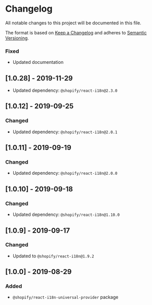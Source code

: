 # Changelog

All notable changes to this project will be documented in this file.

The format is based on [Keep a Changelog](http://keepachangelog.com/en/1.0.0/)
and adheres to [Semantic Versioning](http://semver.org/spec/v2.0.0.html).

<!-- ## [Unreleased] -->

### Fixed

- Updated documentation

## [1.0.28] - 2019-11-29

- Updated dependency: `@shopify/react-i18n@2.3.0`

## [1.0.12] - 2019-09-25

### Changed

- Updated dependency: `@shopify/react-i18n@2.0.1`

## [1.0.11] - 2019-09-19

### Changed

- Updated dependency: `@shopify/react-i18n@2.0.0`

## [1.0.10] - 2019-09-18

### Changed

- Updated dependency: `@shopify/react-i18n@1.10.0`

## [1.0.9] - 2019-09-17

### Changed

- Updated to `@shopify/react-i18n@1.9.2`

## [1.0.0] - 2019-08-29

### Added

- `@shopify/react-i18n-universal-provider` package

